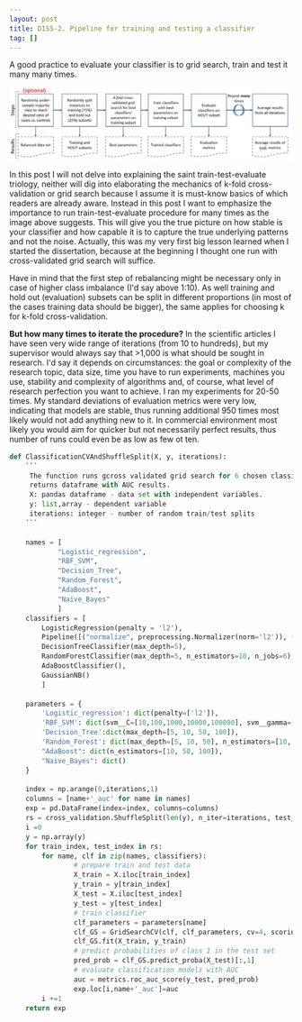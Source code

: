 ```yaml
---
layout: post
title: DISS-2. Pipeline for training and testing a classifier
tag: []
---
```


A good practice to evaluate your classifier is to grid search, train and test it many many times. 

![Classifier Evaluation Pipeline](../images/ClassifierTestingPipeline.JPG)

In this post I will not delve into explaining the saint train-test-evaluate triology, neither will dig into elaborating the mechanics of k-fold cross-validation or grid search because I assume it is must-know basics of which readers are already aware. Instead in this post I want to emphasize the importance to run train-test-evaluate procedure for many times as the image above suggests. This will give you the true picture on how stable is your classifier and how capable it is to capture the true underlying patterns and not the noise. Actually, this was my very first big lesson learned when I started the dissertation, because at the beginning I thought one run with cross-validated grid search will suffice. 

Have in mind that the first step of rebalancing might be necessary only in case of higher class imbalance (I'd say above 1:10). As well training and hold out (evaluation) subsets can be split in different proportions (in most of the cases training data should be bigger), the same applies for choosing k for k-fold cross-validation. 

**But how many times to iterate the procedure?**
In the scientific articles I have seen very wide range of iterations (from 10 to hundreds), but my supervisor would always say that >1,000 is what should be sought in research. I'd say it depends on circumstances: the goal or complexity of the research topic, data size, time you have to run experiments, machines you use, stability and complexity of algorithms and, of course, what level of research perfection you want to achieve. I ran my experiments for 20-50 times. My standard deviations of evaluation metrics were very low, indicating that models are stable, thus running additional 950 times most likely would not add anything new to it. In commercial environment most likely you would aim for quicker but not necessarily perfect results, thus number of runs could even be as low as few ot ten.


```python
def ClassificationCVAndShuffleSplit(X, y, iterations):
    ```
     The function runs gcross validated grid search for 6 chosen classifiers multiple times and
     returns dataframe with AUC results.
     X: pandas dataframe - data set with independent variables. 
     y: list,array - dependent variable
     iterations: integer - number of random train/test splits
    ```

    names = [ 
            "Logistic_regression", 
            "RBF_SVM", 
            "Decision_Tree",
            "Random_Forest", 
            "AdaBoost", 
            "Naive_Bayes"
            ]
    classifiers = [
        LogisticRegression(penalty = 'l2'),
        Pipeline([("normalize", preprocessing.Normalizer(norm='l2')), ("svm", SVC(gamma=0.01, C=0.11, probability= True))]),
        DecisionTreeClassifier(max_depth=5),
        RandomForestClassifier(max_depth=5, n_estimators=10, n_jobs=6),
        AdaBoostClassifier(),
        GaussianNB()
        ]

    parameters = {
        'Logistic_regression': dict(penalty=['l2']),
        'RBF_SVM': dict(svm__C=[10,100,1000,10000,100000], svm__gamma=[0.01,0.1,1,10,100]),
        'Decision_Tree':dict(max_depth=[5, 10, 50, 100]),
        'Random_Forest': dict(max_depth=[5, 10, 50], n_estimators=[10, 50, 100]),
        "AdaBoost": dict(n_estimators=[10, 50, 100]),
        "Naive_Bayes": dict()
    }

    index = np.arange(0,iterations,1)
    columns = [name+'_auc' for name in names]
    exp = pd.DataFrame(index=index, columns=columns)
    rs = cross_validation.ShuffleSplit(len(y), n_iter=iterations, test_size=.25, random_state=0)
    i =0
    y = np.array(y)
    for train_index, test_index in rs:
        for name, clf in zip(names, classifiers):
                # prepare train and test data
                X_train = X.iloc[train_index] 
                y_train = y[train_index]
                X_test = X.iloc[test_index]
                y_test = y[test_index]
                # train classifier
                clf_parameters = parameters[name]
                clf_GS = GridSearchCV(clf, clf_parameters, cv=4, scoring='roc_auc', n_jobs = 6)
                clf_GS.fit(X_train, y_train)
                # predict probabilities of class 1 in the test set
                pred_prob = clf_GS.predict_proba(X_test)[:,1]
                # evaluate classification models with AUC
                auc = metrics.roc_auc_score(y_test, pred_prob)
                exp.loc[i,name+'_auc']=auc
        i +=1        
    return exp
```
